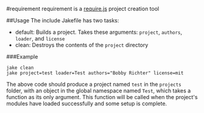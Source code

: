 #requirement
requirement is a [require.js](http://requirejs.org) project creation tool

##Usage
The include Jakefile has two tasks:

* default: Builds a project. Takes these arguments: `project`, `authors`, `loader`, and `license`
* clean: Destroys the contents of the `project` directory

###Example
```
jake clean
jake project=test loader=Test authors="Bobby Richter" license=mit
```
The above code should produce a project named `test` in the `projects` folder, with an object in the global namespace named `Test`, which takes a function as its only argument. This function will be called when the project's modules have loaded successfully and some setup is complete.
